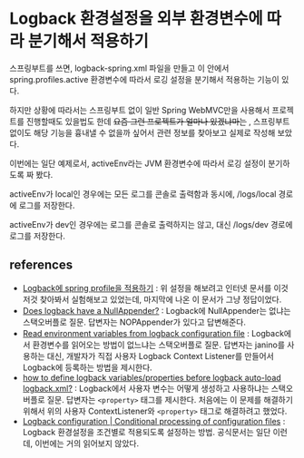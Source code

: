 # Logback 환경설정을 외부 환경변수에 따라 분기해서 적용하기

스프링부트를 쓰면, logback-spring.xml 파일을 만들고 이 안에서 spring.profiles.active 환경변수에 따라서 로깅 설정을 분기해서 적용하는 기능이 있다.

하지만 상황에 따라서는 스프링부트 없이 일반 Spring WebMVC만을 사용해서 프로젝트를 진행할때도 있을법도 한데 ~~요즘 그런 프로젝트가 얼마나 있겠냐마는~~ , 스프링부트 없이도 해당 기능을 흉내낼 수 없을까 싶어서 관련 정보를 찾아보고 실제로 작성해 보았다.

이번에는 일단 예제로서, activeEnv라는 JVM 환경변수에 따라서 로깅 설정이 분기하도록 짜 봤다.

activeEnv가 local인 경우에는 모든 로그를 콘솔로 출력함과 동시에, /logs/local 경로에 로그를 저장한다.

activeEnv가 dev인 경우에는 로그를 콘솔로 출력하지는 않고, 대신 /logs/dev 경로에 로그를 저장한다.

## references

* [Logback에 spring profile을 적용하기](https://oingdaddy.tistory.com/16) : 위 설정을 해보려고 인터넷 문서를 이것저것 찾아봐서 실험해보고 있었는데, 마지막에 나온 이 문서가 그냥 정답이었다. 
* [Does logback have a NullAppender?](https://stackoverflow.com/questions/17610574) : Logback에 NullAppender는 없냐는 스택오버플로 질문. 답변자는 NOPAppender가 있다고 답변해준다.
* [Read environment variables from logback configuration file](https://stackoverflow.com/a/23969706) : Logback에서 환경변수를 읽어오는 방법이 없느냐는 스택오버플로 질문. 답변자는 janino를 사용하는 대신, 개발자가 직접 사용자 Logback Context Listener를 만들어서 Logback에 등록하는 방법을 제시한다.
* [how to define logback variables/properties before logback auto-load logback.xml?](https://stackoverflow.com/a/24235375) : Logback에서 사용자 변수는 어떻게 생성하고 사용하냐는 스택오버플로 질문. 답변자는 ```<property>``` 태그를 제시한다. 처음에는 이 문제를 해결하기 위해서 위의 사용자 ContextListener와 ```<property>``` 태그로 해결하려고 했었다.
* [Logback configuration | Conditional processing of configuration files](https://logback.qos.ch/manual/configuration.html#conditional) : Logback 환경설정을 조건별로 적용되도록 설정하는 방법. 공식문서는 일단 이런데, 이번에는 거의 읽어보지 않았다.